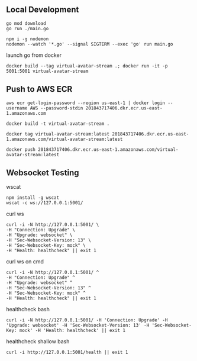 ## Local Development
```
go mod download
go run ./main.go

npm i -g nodemon
nodemon --watch '*.go' --signal SIGTERM --exec 'go' run main.go
```

launch go from docker
```
docker build --tag virtual-avatar-stream .; docker run -it -p 5001:5001 virtual-avatar-stream
```

## Push to AWS ECR
```
aws ecr get-login-password --region us-east-1 | docker login --username AWS --password-stdin 201843717406.dkr.ecr.us-east-1.amazonaws.com

docker build -t virtual-avatar-stream .

docker tag virtual-avatar-stream:latest 201843717406.dkr.ecr.us-east-1.amazonaws.com/virtual-avatar-stream:latest

docker push 201843717406.dkr.ecr.us-east-1.amazonaws.com/virtual-avatar-stream:latest
```

## Websocket Testing
wscat
```
npm install -g wscat
wscat -c ws://127.0.0.1:5001/
```

curl ws
```
curl -i -N http://127.0.0.1:5001/ \
-H "Connection: Upgrade" \
-H "Upgrade: websocket" \
-H "Sec-Websocket-Version: 13" \
-H "Sec-Websocket-Key: mock" \
-H "Health: healthcheck" || exit 1
```

curl ws on cmd
```
curl -i -N http://127.0.0.1:5001/ ^
-H "Connection: Upgrade" ^
-H "Upgrade: websocket" ^
-H "Sec-Websocket-Version: 13" ^
-H "Sec-Websocket-Key: mock" ^
-H "Health: healthcheck" || exit 1
```

healthcheck bash
```
curl -i -N http://127.0.0.1:5001/ -H 'Connection: Upgrade' -H 'Upgrade: websocket' -H 'Sec-Websocket-Version: 13' -H 'Sec-Websocket-Key: mock' -H 'Health: healthcheck' || exit 1
```

healthcheck shallow bash
```
curl -i http://127.0.0.1:5001/health || exit 1
```